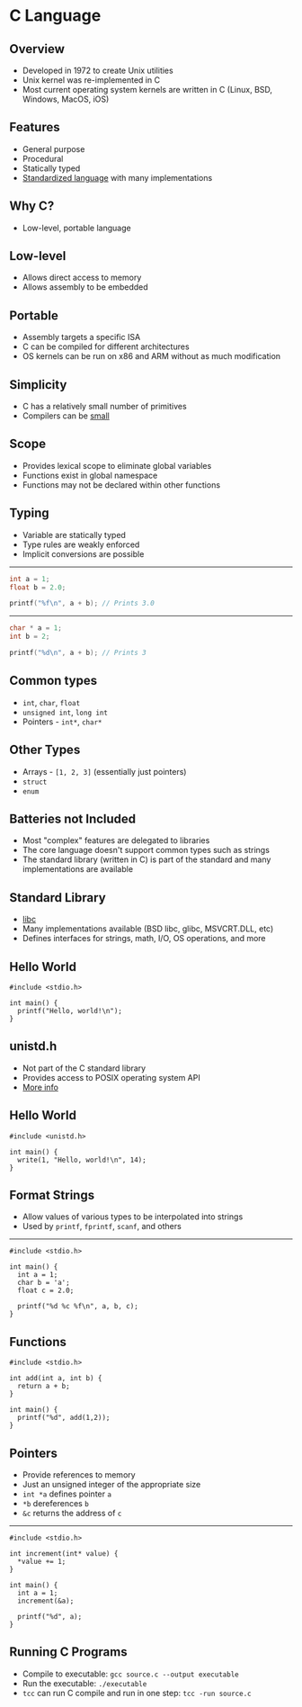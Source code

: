 C Language
==========

Overview
--------

- Developed in 1972 to create Unix utilities
- Unix kernel was re-implemented in C
- Most current operating system kernels are written in C (Linux, BSD, Windows, MacOS, iOS)

Features
--------

- General purpose
- Procedural
- Statically typed
- [Standardized language](http://www.open-std.org/jtc1/sc22/wg14/www/docs/n1570.pdf) with many implementations

Why C?
------

- Low-level, portable language

Low-level
---------

- Allows direct access to memory
- Allows assembly to be embedded

Portable
--------

- Assembly targets a specific ISA
- C can be compiled for different architectures
- OS kernels can be run on x86 and ARM without as much modification

Simplicity
----------

- C has a relatively small number of primitives
- Compilers can be [small](https://bellard.org/otcc/)

Scope
-----

- Provides lexical scope to eliminate global variables
- Functions exist in global namespace
- Functions may not be declared within other functions

Typing
------

- Variable are statically typed
- Type rules are weakly enforced
- Implicit conversions are possible

---

```c
int a = 1;
float b = 2.0;

printf("%f\n", a + b); // Prints 3.0
```

---

```c
char * a = 1;
int b = 2;

printf("%d\n", a + b); // Prints 3
```

Common types
------------

- `int`, `char`, `float`
- `unsigned int`, `long int`
- Pointers - `int*`, `char*`

Other Types
-----------

- Arrays - `[1, 2, 3]` (essentially just pointers)
- `struct`
- `enum`

Batteries not Included
----------------------

- Most "complex" features are delegated to libraries
- The core language doesn't support common types such as strings
- The standard library (written in C) is part of the standard and many implementations are available

Standard Library
----------------

- [libc](https://en.wikipedia.org/wiki/C_standard_library)
- Many implementations available (BSD libc, glibc, MSVCRT.DLL, etc)
- Defines interfaces for strings, math, I/O, OS operations, and more

Hello World
-----------

```
#include <stdio.h>

int main() {
  printf("Hello, world!\n");
}
```

unistd.h
--------

- Not part of the C standard library
- Provides access to POSIX operating system API
- [More info](https://en.wikipedia.org/wiki/Unistd.h)

Hello World
-----------

```
#include <unistd.h>

int main() {
  write(1, "Hello, world!\n", 14);
}
```

Format Strings
--------------

- Allow values of various types to be interpolated into strings
- Used by `printf`, `fprintf`, `scanf`, and others

---

```
#include <stdio.h>

int main() {
  int a = 1;
  char b = 'a';
  float c = 2.0;

  printf("%d %c %f\n", a, b, c);
}
```

Functions
---------

```
#include <stdio.h>

int add(int a, int b) {
  return a + b;
}

int main() {
  printf("%d", add(1,2));
}
```

Pointers
--------

- Provide references to memory
- Just an unsigned integer of the appropriate size
- `int *a` defines pointer `a`
- `*b` dereferences `b`
- `&c` returns the address of `c` 

---

```
#include <stdio.h>

int increment(int* value) {
  *value += 1;
}

int main() {
  int a = 1;
  increment(&a);

  printf("%d", a);
}
```

Running C Programs
------------------

- Compile to executable: `gcc source.c --output executable`
- Run the executable: `./executable`
- `tcc` can run C compile and run in one step: `tcc -run source.c`
